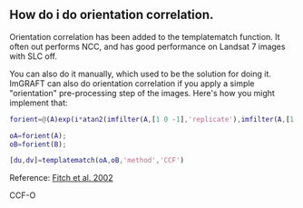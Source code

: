 ## How do i do orientation correlation.

Orientation correlation has been added to the templatematch function. It often out performs NCC, and has good performance on Landsat 7 images with SLC off.

You can also do it manually, which used to be the solution for doing it. ImGRAFT can also do orientation correlation if you apply a simple "orientation" pre-processing step of the images.  Here's how you might implement that:

```matlab
forient=@(A)exp(i*atan2(imfilter(A,[1 0 -1],'replicate'),imfilter(A,[1;0;-1],'replicate'))); 

oA=forient(A);
oB=forient(B);

[du,dv]=templatematch(oA,oB,'method','CCF')
```

Reference: 
[Fitch et al. 2002](http://www.bmva.org/bmvc/2002/papers/95/full_95.pdf)


CCF-O